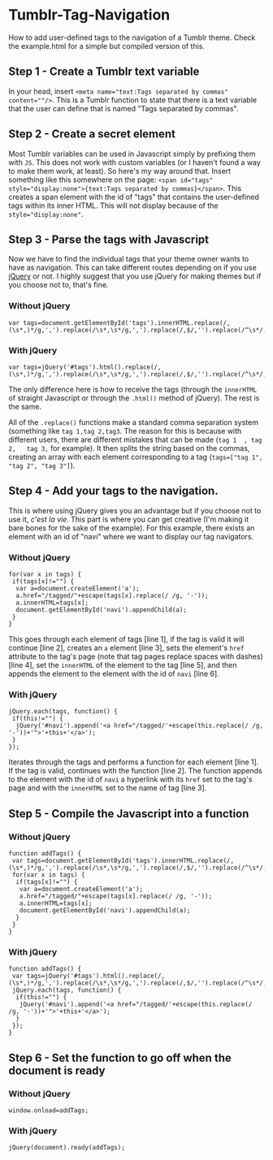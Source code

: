 Tumblr-Tag-Navigation
=====================

How to add user-defined tags to the navigation of a Tumblr theme. Check the example.html for a simple but compiled version of this.

## Step 1 - Create a Tumblr text variable

In your head, insert `<meta name="text:Tags separated by commas" content=""/>`. This is a Tumblr function to state that there is a text variable that the user can define that is named "Tags separated by commas".

## Step 2 - Create a secret element

Most Tumblr variables can be used in Javascript simply by prefixing them with `JS`. This does not work with custom variables (or I haven't found a way to make them work, at least). So here's my way around that. Insert something like this somewhere on the page: `<span id="tags" style="display:none">{text:Tags separated by commas}</span>`. This creates a span element with the id of "tags" that contains the user-defined tags within its inner HTML. This will not display because of the `style="display:none"`.

## Step 3 - Parse the tags with Javascript

Now we have to find the individual tags that your theme owner wants to have as navigation. This can take different routes depending on if you use [jQuery](http://www.jquery.com) or not. I highly suggest that you use jQuery for making themes but if you choose not to, that's fine.

### Without jQuery

    var tags=document.getElementById('tags').innerHTML.replace(/,(\s*,)*/g,',').replace(/\s*,\s*/g,',').replace(/,$/,'').replace(/^\s*/,'').replace(/\s*$/,'').split(',');
    
### With jQuery

    var tags=jQuery('#tags').html().replace(/,(\s*,)*/g,',').replace(/\s*,\s*/g,',').replace(/,$/,'').replace(/^\s*/,'').replace(/\s*$/,'').split(',');
    
The only difference here is how to receive the tags (through the `innerHTML` of straight Javascript or through the `.html()` method of jQuery). The rest is the same.

All of the `.replace()` functions make a standard comma separation system (something like `tag 1,tag 2,tag3`. The reason for this is because with different users, there are different mistakes that can be made (`tag 1  , tag 2,   tag 3,` for example). It then splits the string based on the commas, creating an array with each element corresponding to a tag (`tags=["tag 1", "tag 2", "tag 3"]`).

## Step 4 - Add your tags to the navigation.

This is where using jQuery gives you an advantage but if you choose not to use it, *c'est la vie*. This part is where you can get creative (I'm making it bare bones for the sake of the example). For this example, there exists an element with an id of "navi" where we want to display our tag navigators.

### Without jQuery

    for(var x in tags) {
     if(tags[x]!="") {
      var a=document.createElement('a');
      a.href="/tagged/"+escape(tags[x].replace(/ /g, '-'));
      a.innerHTML=tags[x];
      document.getElementById('navi').appendChild(a);
     }
    }

This goes through each element of tags [line 1], if the tag is valid it will continue [line 2], creates an `a` element [line 3], sets the element's `href` attribute to the tag's page (note that tag pages replace spaces with dashes) [line 4], set the `innerHTML` of the element to the tag [line 5], and then appends the element to the element with the id of `navi` [line 6].

### With jQuery

    jQuery.each(tags, function() {
     if(this!="") {
      jQuery('#navi').append('<a href="/tagged/'+escape(this.replace(/ /g, '-'))+'">'+this+'</a>');
     }
    });

Iterates through the tags and performs a function for each element [line 1]. If the tag is valid, continues with the function [line 2]. The function appends to the element with the id of `navi` a hyperlink with its `href` set to the tag's page and with the `innerHTML` set to the name of tag [line 3].

## Step 5 - Compile the Javascript into a function
### Without jQuery

    function addTags() {
     var tags=document.getElementById('tags').innerHTML.replace(/,(\s*,)*/g,',').replace(/\s*,\s*/g,',').replace(/,$/,'').replace(/^\s*/,'').replace(/\s*$/,'').split(',');
     for(var x in tags) {
      if(tags[x]!="") {
       var a=document.createElement('a');
       a.href="/tagged/"+escape(tags[x].replace(/ /g, '-'));
       a.innerHTML=tags[x];
       document.getElementById('navi').appendChild(a);
      }
     }
    }

### With jQuery

    function addTags() {
     var tags=jQuery('#tags').html().replace(/,(\s*,)*/g,',').replace(/\s*,\s*/g,',').replace(/,$/,'').replace(/^\s*/,'').replace(/\s*$/,'').split(',');
     jQuery.each(tags, function() {
      if(this!="") {
       jQuery('#navi').append('<a href="/tagged/'+escape(this.replace(/ /g, '-'))+'">'+this+'</a>');
      }
     });
    }

## Step 6 - Set the function to go off when the document is ready
### Without jQuery

    window.onload=addTags;

### With jQuery

    jQuery(document).ready(addTags);

